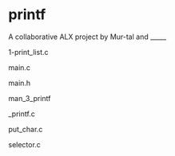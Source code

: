 # printf

A collaborative ALX project by Mur-tal and _____

1-print_list.c

main.c

main.h

man_3_printf

_printf.c

put_char.c

selector.c
